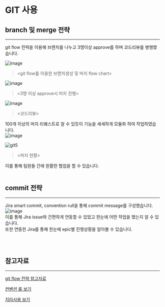 # GIT 사용

## branch 및 merge 전략

---

git flow 전략을 이용해 브랜치를 나누고 3명이상 approve를 하며 코드리뷰를 병행했습니다.<br>

![image](https://user-images.githubusercontent.com/52435869/162628143-67aa9875-f89e-4b0b-9330-bfc19fb2dee3.png)

> <git flow를 이용한 브랜치생성 및 머지 flow chart>

![image](https://user-images.githubusercontent.com/52435869/162628149-c59e3c31-2c80-497d-b9da-1653dc589c7f.png)

> <3명 이상 approve시 머지 진행>

![image](https://user-images.githubusercontent.com/52435869/162628159-4b81ca38-a0b9-40d0-adb6-460f91966e29.png)

> <코드리뷰>

100개 이상의 머지 리퀘스트로 알 수 있듯이 기능을 세세하게 모듈화 하여 작업하였습니다. <br>
![image](https://user-images.githubusercontent.com/52435869/162628167-916f1c5e-982b-424e-ac25-c77eb590532f.png)

![git5](/uploads/c9a2820aa2b551f02645108040f99e9b/git5.png)

> <머지 현황>

이를 통해 팀원들 간에 원활한 협업을 할 수 있습니다.<br><br>

## commit 전략

---

Jira smart commit, convention rull을 통해 commit message를 구성했습니다.<br>
![image](https://user-images.githubusercontent.com/52435869/162628177-f18a2de7-a88d-461b-8792-5312c4b8457b.png)
<br>
이를 통해 Jira issue와 간편하게 연동할 수 있었고 한눈에 어떤 작업을 했는지 알 수 있습니다.<br> 또한 연동한 Jira를 통해 한눈에 epic별 진행상황을 알아볼 수 있습니다.

<br><br>

## 참고자료

---

[git flow 전략 참고자료](https://techblog.woowahan.com/2553/)

[컨벤션 룰 보기](https://pollarweb.notion.site/Conventions-5013f221db7e4bddb7bf7107ab5d9e90)

[지라사용 보기](./jira사용.md)
